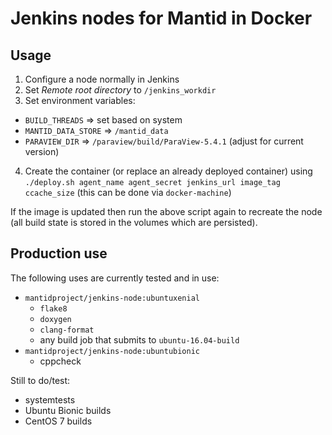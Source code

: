 # Jenkins nodes for Mantid in Docker

## Usage

1. Configure a node normally in Jenkins
2. Set *Remote root directory* to `/jenkins_workdir`
3. Set environment variables:
  - `BUILD_THREADS` => set based on system
  - `MANTID_DATA_STORE` => `/mantid_data`
  - `PARAVIEW_DIR` => `/paraview/build/ParaView-5.4.1` (adjust for current version)
4. Create the container (or replace an already deployed container) using
   `./deploy.sh agent_name agent_secret jenkins_url image_tag ccache_size` (this can be done
   via `docker-machine`)

If the image is updated then run the above script again to recreate the node (all build state is stored in the volumes which are persisted).

## Production use

The following uses are currently tested and in use:

- `mantidproject/jenkins-node:ubuntuxenial`
  - `flake8`
  - `doxygen`
  - `clang-format`
  - any build job that submits to `ubuntu-16.04-build`
- `mantidproject/jenkins-node:ubuntubionic`
  - cppcheck

Still to do/test:

- systemtests
- Ubuntu Bionic builds
- CentOS 7 builds
